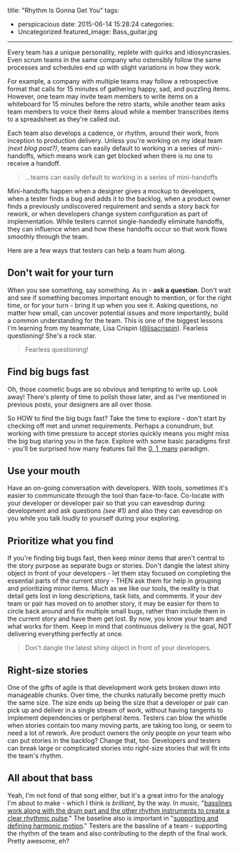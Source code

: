 
title: "Rhythm Is Gonna Get You"
tags:
  - perspicacious
date: 2015-06-14 15:28:24
categories:
  - Uncategorized
featured_image: Bass_guitar.jpg
---
Every team has a unique personality, replete with quirks and idiosyncrasies. Even scrum teams in the same company who ostensibly follow the same processes and schedules end up with slight variations in how they work.

For example, a company with multiple teams may follow a retrospective format that calls for 15 minutes of gathering happy, sad, and puzzling items. However, one team may invite team members to write items on a whiteboard for 15 minutes before the retro starts, while another team asks team members to voice their items aloud while a member transcribes items to a spreadsheet as they're called out.

Each team also develops a cadence, or rhythm, around their work, from inception to production delivery.  Unless you're working on my ideal team *(next blog post?)*, teams can easily default to working in a series of mini-handoffs, which means work can get blocked when there is no one to receive a handoff.
>...teams can easily default to working in a series of mini-handoffs

Mini-handoffs happen when a designer gives a mockup to developers, when a tester finds a bug and adds it to the backlog, when a product owner finds a previously undiscovered requirement and sends a story back for rework, or when developers change system configuration as part of implementation.  While testers cannot single-handedly eliminate handoffs, they can influence when and how these handoffs occur so that work flows smoothly through the team.

Here are a few ways that testers can help a team hum along.

## Don't wait for your turn

When you see something, say something. As in - **ask a question**. Don't wait and see if something becomes important enough to mention, or for the right time, or for your turn - bring it up when you see it.  Asking questions, no matter how small, can uncover potential issues and more importantly, build a common understanding for the team.  This is one of the biggest lessons I'm learning from my teammate, Lisa Crispin ([@lisacrispin](https://twitter.com/lisacrispin)).  Fearless questioning!  She's a rock star.
>Fearless questioning!

## Find big bugs fast

Oh, those cosmetic bugs are so obvious and tempting to write up.  Look away!  There's plenty of time to polish those later, and as I've mentioned in previous posts, your designers are all over those.

So HOW to find the big bugs fast?  Take the time to explore - don't start by checking off met and unmet requirements.  Perhaps a conundrum, but working with time pressure to accept stories quickly means you might miss the big bug staring you in the face.  Explore with some basic paradigms first - you'll be surprised how many features fail the [0, 1, many](https://pragprog.com/book/ehxta/explore-it) paradigm.

## Use your mouth

Have an on-going conversation with developers. With tools, sometimes it's easier to communicate through the tool than face-to-face.  Co-locate with your developer or developer pair so that you can eavesdrop during development and ask questions *(see #1)* and also they can eavesdrop on you while you talk loudly to yourself during your exploring.

## Prioritize what you find

If you're finding big bugs fast, then keep minor items that aren't central to the story purpose as separate bugs or stories.  Don't dangle the latest shiny object in front of your developers - let them stay focused on completing the essential parts of the current story - THEN ask them for help in grouping and prioritizing minor items.  Much as we like our tools, the reality is that detail gets lost in long descriptions, task lists, and comments. If your dev team or pair has moved on to another story, it may be easier for them to circle back around and fix multiple small bugs, rather than include them in the current story and have them get lost.  By now, you know your team and what works for them. Keep in mind that continuous delivery is the goal, NOT delivering everything perfectly at once.
>Don't dangle the latest shiny object in front of your developers.

## Right-size stories

One of the gifts of agile is that development work gets broken down into manageable chunks.  Over time, the chunks naturally become pretty much the same size.  The size ends up being the size that a developer or pair can pick up and deliver in a single stream of work, without having tangents to implement dependencies or peripheral items.  Testers can blow the whistle when stories contain too many moving parts, are taking too long, or seem to need a lot of rework. Are product owners the only people on your team who can put stories in the backlog?  Change that, too.  Developers and testers can break large or complicated stories into right-size stories that will fit into the team's rhythm.

## All about that bass

Yeah, I'm not fond of that song either, but it's a great intro for the analogy I'm about to make - which I think is *brilliant*, by the way.  In music, "[basslines work along with the drum part and the other rhythm instruments to create a clear rhythmic pulse](https://en.wikipedia.org/?title=Bassline)."  The baseline also is important in "[supporting and defining harmonic motion](https://en.wikipedia.org/?title=Bassline)."  Testers are the bassline of a team - supporting the rhythm of the team and also contributing to the depth of the final work.  Pretty awesome, eh?
